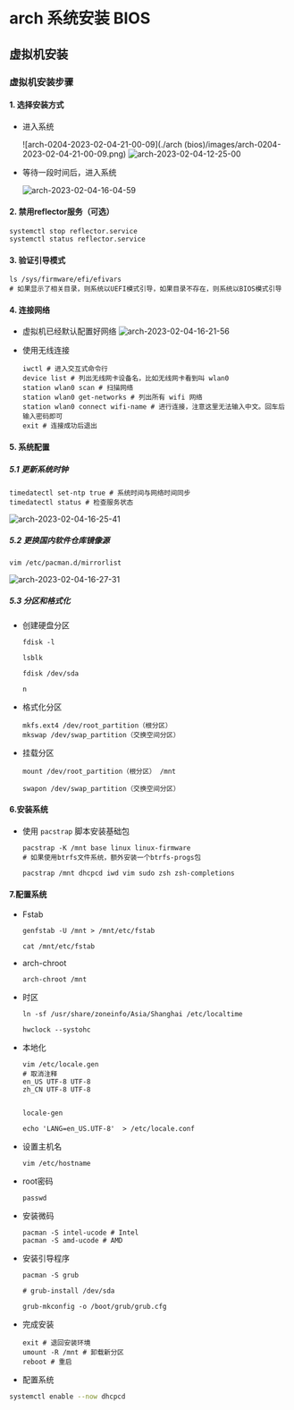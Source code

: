 # arch 系统安装 BIOS

## 虚拟机安装

### 虚拟机安装步骤

#### 1. 选择安装方式

- 进入系统

  ![arch-0204-2023-02-04-21-00-09](./arch (bios)/images/arch-0204-2023-02-04-21-00-09.png)
  ![arch-2023-02-04-12-25-00](./arch/images/arch-2023-02-04-12-25-00.png)

- 等待一段时间后，进入系统

  ![arch-2023-02-04-16-04-59](./arch/images/arch-2023-02-04-16-04-59.png)

#### 2. 禁用reflector服务（可选）

```shell
systemctl stop reflector.service
systemctl status reflector.service
```

#### 3. 验证引导模式

```shell
ls /sys/firmware/efi/efivars
# 如果显示了相关目录，则系统以UEFI模式引导，如果目录不存在，则系统以BIOS模式引导
```

#### 4. 连接网络

- 虚拟机已经默认配置好网络
 ![arch-2023-02-04-16-21-56](./arch/images/arch-2023-02-04-16-21-56.png)

- 使用无线连接

  ```shell
  iwctl # 进入交互式命令行
  device list # 列出无线网卡设备名，比如无线网卡看到叫 wlan0
  station wlan0 scan # 扫描网络
  station wlan0 get-networks # 列出所有 wifi 网络
  station wlan0 connect wifi-name # 进行连接，注意这里无法输入中文。回车后输入密码即可
  exit # 连接成功后退出
  ```

#### 5. 系统配置

##### 5.1 更新系统时钟

  ```shell
  timedatectl set-ntp true # 系统时间与网络时间同步
  timedatectl status # 检查服务状态
  ```

  ![arch-2023-02-04-16-25-41](./arch/images/arch-2023-02-04-16-25-41.png)

##### 5.2 更换国内软件仓库镜像源

  ```shell
  vim /etc/pacman.d/mirrorlist
  ```

  ![arch-2023-02-04-16-27-31](./arch/images/arch-2023-02-04-16-27-31.png)

##### 5.3 分区和格式化

- 创建硬盘分区

  ```shell
  fdisk -l
  
  lsblk
  
  fdisk /dev/sda
  
  n
  
  ```

- 格式化分区

  ```shell
  mkfs.ext4 /dev/root_partition（根分区）
  mkswap /dev/swap_partition（交换空间分区）
  ```
  
- 挂载分区

  ```shell
  mount /dev/root_partition（根分区） /mnt
  
  swapon /dev/swap_partition（交换空间分区）
  ```

#### 6.安装系统

- 使用 `pacstrap` 脚本安装基础包

  ```shell
  pacstrap -K /mnt base linux linux-firmware
  # 如果使用btrfs文件系统，额外安装一个btrfs-progs包
  
  pacstrap /mnt dhcpcd iwd vim sudo zsh zsh-completions
  ```
  
#### 7.配置系统

- Fstab

  ```shell
  genfstab -U /mnt > /mnt/etc/fstab
  
  cat /mnt/etc/fstab
  ```

- arch-chroot

  ```shell
  arch-chroot /mnt
  ```

- 时区

  ```shell
  ln -sf /usr/share/zoneinfo/Asia/Shanghai /etc/localtime
  
  hwclock --systohc
  ```

- 本地化

  ```shell
  vim /etc/locale.gen
  # 取消注释
  en_US UTF-8 UTF-8
  zh_CN UTF-8 UTF-8
  
  
  locale-gen
  
  echo 'LANG=en_US.UTF-8'  > /etc/locale.conf
  ```

- 设置主机名

  ```shell
  vim /etc/hostname
  ```

- root密码

  ```shell
  passwd
  ```

- 安装微码

  ```shell
  pacman -S intel-ucode # Intel
  pacman -S amd-ucode # AMD
  ```

- 安装引导程序

  ```shell
  pacman -S grub
  
  # grub-install /dev/sda
  
  grub-mkconfig -o /boot/grub/grub.cfg
  ```

- 完成安装

  ```shell
  exit # 退回安装环境
  umount -R /mnt # 卸载新分区
  reboot # 重启
  ```

- 配置系统

```bash
systemctl enable --now dhcpcd 
```
